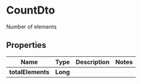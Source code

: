 

# CountDto

Number of elements

## Properties

| Name | Type | Description | Notes |
|------------ | ------------- | ------------- | -------------|
|**totalElements** | **Long** |  |  |




